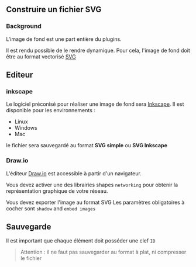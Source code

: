 
## Construire un fichier SVG

### Background

L'image de fond est une part entière du plugins.

Il est rendu possible de le rendre dynamique. Pour cela, l'image de fond doit être au format vectorisé [SVG](https://fr.wikipedia.org/wiki/Scalable_Vector_Graphics)


## Editeur

### inkscape

Le logiciel préconisé pour réaliser une image de fond sera [Inkscape](https://inkscape.org). Il est disponible pour les environnements :

  - Linux
  - Windows
  - Mac

  le fichier sera sauvegardé au format **SVG simple** ou **SVG Inkscape**



### Draw.io

L'éditeur [Draw.io](https://draw.io/) est accessible à partir d'un navigateur.

Vous devez activer une des librairies shapes `networking` pour obtenir la représentation graphique de votre réseau.

Vous devez exporter l'image au format SVG
Les paramètres obligatoires à cocher sont `shadow` and `embed images`


## Sauvegarde

Il est important que chaque élément doit posséder une clef `ID`


> Attention : il ne faut pas sauvegarder au format à plat, ni compresser le fichier
